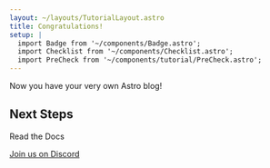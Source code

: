 ```yaml
---
layout: ~/layouts/TutorialLayout.astro
title: Congratulations!
setup: |
  import Badge from '~/components/Badge.astro';
  import Checklist from '~/components/Checklist.astro';
  import PreCheck from '~/components/tutorial/PreCheck.astro';
---
```


Now you have your very own Astro blog!

## Next Steps

Read the Docs

[Join us on Discord](https://astro.build/chat)

